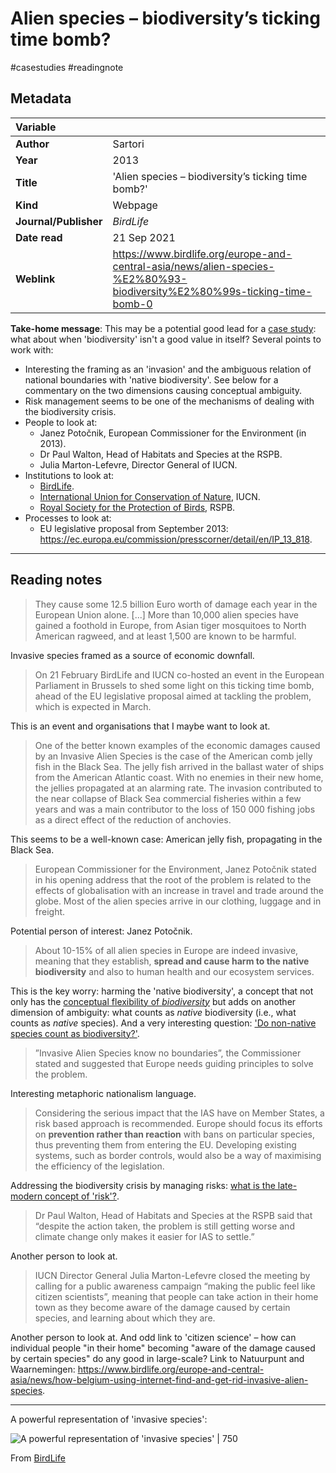 # Alien species – biodiversity’s ticking time bomb?
#casestudies 
#readingnote 


## Metadata

|   Variable     |  |
|:--------------|:-----------|
| **Author**			| Sartori    | 
| **Year**				| 	2013		 | 
| **Title**				| 	'Alien species – biodiversity’s ticking time bomb?'		 | 
| **Kind**				| Webpage	 | 
| **Journal/Publisher**				| 	*BirdLife*		 | 
| **Date read**				| 	21 Sep 2021	 | 
| **Weblink**				| 	https://www.birdlife.org/europe-and-central-asia/news/alien-species-%E2%80%93-biodiversity%E2%80%99s-ticking-time-bomb-0		 | 

**Take-home message**: This may be a potential good lead for a [case study](🌱%20biodiv--cases%20to%20study.md): what about when 'biodiversity' isn't a good value in itself? Several points to work with:
- Interesting the framing as an 'invasion' and the ambiguous relation of national boundaries with 'native biodiversity'. See below for a commentary on the two dimensions causing conceptual ambiguity. 
- Risk management seems to be one of the mechanisms of dealing with the biodiversity crisis.  
- People to look at: 
	- Janez Potočnik, European Commissioner for the Environment (in 2013).
	- Dr Paul Walton, Head of Habitats and Species at the RSPB.
	- Julia Marton-Lefevre, Director General of IUCN.
- Institutions to look at:
	- [BirdLife](https://www.birdlife.org/).
	- [International Union for Conservation of Nature](https://www.iucn.org/), IUCN.
	- [Royal Society for the Protection of Birds](https://www.rspb.org.uk/), RSPB.
- Processes to look at:
	- EU legislative proposal from September 2013: https://ec.europa.eu/commission/presscorner/detail/en/IP_13_818.


---

## Reading notes


> They cause some 12.5 billion Euro worth of damage each year in the European Union alone. [...] More than 10,000 alien species have gained a foothold in Europe, from Asian tiger mosquitoes to North American ragweed, and at least 1,500 are known to be harmful.

Invasive species framed as a source of economic downfall. 

> On 21 February BirdLife and IUCN co-hosted an event in the European Parliament in Brussels to shed some light on this ticking time bomb, ahead of the EU legislative proposal aimed at tackling the problem, which is expected in March.

This is an event and organisations that I maybe want to look at.

> One of the better known examples of the economic damages caused by an Invasive Alien Species is the case of the American comb jelly fish in the Black Sea. The jelly fish arrived in the ballast water of ships from the American Atlantic coast. With no enemies in their new home, the jellies propagated at an alarming rate. The invasion contributed to the near collapse of Black Sea commercial fisheries within a few years and was a main contributor to the loss of 150 000 fishing jobs as a direct effect of the reduction of anchovies.

This seems to be a well-known case: American jelly fish, propagating in the Black Sea.

> European Commissioner for the Environment, Janez Potočnik stated in his opening address that the root of the problem is related to the effects of globalisation with an increase in travel and trade around the globe. Most of the alien species arrive in our clothing, luggage and in freight. 

Potential person of interest: Janez Potočnik.

> About 10-15% of all alien species in Europe are indeed invasive, meaning that they establish, **spread and cause harm to the native biodiversity** and also to human health and our ecosystem services.

This is the key worry: harming the 'native biodiversity', a concept that not only has the [conceptual flexibility of *biodiversity*](where%20can%20conceptual%20ambiguity%20of%20'biodiveristy'%20come%20from?.md) but adds on another dimension of ambiguity: what counts as *native* biodiversity (i.e., what counts as *native* species). And a very interesting question: ['Do non-native species count as biodiversity?'](2018-Simberloff.md).

> ”Invasive Alien Species know no boundaries”, the Commissioner stated and suggested that Europe needs guiding principles to solve the problem.

Interesting metaphoric nationalism language. 

> Considering the serious impact that the IAS have on Member States, a risk based approach is recommended. Europe should focus its efforts on **prevention rather than reaction** with bans on particular species, thus preventing them from entering the EU. Developing existing systems, such as border controls, would also be a way of maximising the efficiency of the legislation.

Addressing the biodiversity crisis by managing risks: [what is the late-modern concept of 'risk'?](what%20is%20the%20late-modern%20concept%20of%20'risk'?).

> Dr Paul Walton, Head of Habitats and Species at the RSPB said that “despite the action taken, the problem is still getting worse and climate change only makes it easier for IAS to settle.”

Another person to look at.

> IUCN Director General Julia Marton-Lefevre closed the meeting by calling for a public awareness campaign “making the public feel like citizen scientists”, meaning that people can take action in their home town as they become aware of the damage caused by certain species, and learning about which they are.

Another person to look at.
And odd link to 'citizen science' – how can individual people "in their home" becoming "aware of the damage caused by certain species" do any good in large-scale? Link to Natuurpunt and Waarnemingen: https://www.birdlife.org/europe-and-central-asia/news/how-belgium-using-internet-find-and-get-rid-invasive-alien-species. 

---

A powerful representation of 'invasive species':

![A powerful representation of 'invasive species' | 750](https://www.birdlife.org/sites/default/files/styles/full_1140x550/public/john_anderson_gannet_mink_rspbjpg_1_0_0.jpg?itok=DFkY8MNu)


From [BirdLife](https://www.birdlife.org/invasive-species)